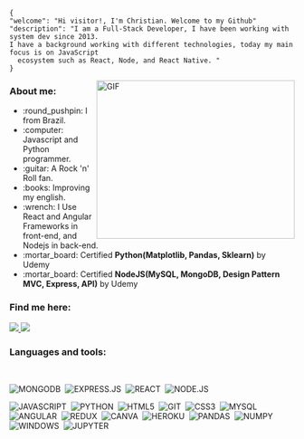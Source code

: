 ~~~~
{
"welcome": "Hi visitor!, I'm Christian. Welcome to my Github"
"description": "I am a Full-Stack Developer, I have been working with system dev since 2013.
I have a background working with different technologies, today my main focus is on JavaScript 
  ecosystem such as React, Node, and React Native. "
}
~~~~
<img align="right" alt="GIF" src="https://dotnettrickscloud.blob.core.windows.net/uploads/CourseImages/becomeamernstackdeveloper-mobile.png" width="350" height="280" />

### About me:
  
  <ul>
    <li> :round_pushpin: I from Brazil.</li>
    <li> :computer: Javascript and Python programmer.</li>
    <li> :guitar: A Rock 'n' Roll fan.</li>
    <li> :books: Improving my english.</li>
    <li> :wrench: I Use React and Angular Frameworks in front-end, and Nodejs in back-end.</li>
    <li> :mortar_board: Certified <b>Python(Matplotlib, Pandas, Sklearn)</b> by Udemy</li>
    <li> :mortar_board: Certified <b>NodeJS(MySQL, MongoDB, Design Pattern MVC, Express, API)</b> by Udemy</li>
  </ul>

### Find me here:

  <a href="https://www.linkedin.com/in/jos%C3%A9-lucas-freitas-8ba524150/" alt="Linkedin">
    <img src="https://img.shields.io/badge/LinkedIn-0077B5?style=for-the-badge&logo=linkedin&logoColor=white" />
  </a>
  
  <a href="https://www.instagram.com/jlucasgf/?hl=pt-br" alt="Instagram">
    <img src="https://img.shields.io/badge/Instagram-E4405F?style=for-the-badge&logo=instagram&logoColor=white"/>
  </a>

</br>

### Languages and tools:

</br>


![MONGODB](https://img.shields.io/badge/MongoDB-%234ea94b.svg?&style=for-the-badge&logo=mongodb&logoColor=white)&nbsp;
![EXPRESS.JS](https://img.shields.io/badge/express.js%20-%23404d59.svg?&style=for-the-badge)&nbsp;
![REACT](https://img.shields.io/badge/react%20-%2320232a.svg?&style=for-the-badge&logo=react&logoColor=%2361DAFB)&nbsp;
![NODE.JS](https://img.shields.io/badge/Node.js-43853D?style=for-the-badge&logo=node.js&logoColor=white)&nbsp;

![JAVASCRIPT](https://img.shields.io/badge/JavaScript-F7DF1E?style=for-the-badge&logo=javascript&logoColor=black)&nbsp;
![PYTHON](https://img.shields.io/badge/Python-3776AB?style=for-the-badge&logo=python&logoColor=white)&nbsp;
![HTML5](https://img.shields.io/badge/HTML5-E34F26?style=for-the-badge&logo=html5&logoColor=white)&nbsp;
![GIT](https://img.shields.io/badge/Git-F05032?style=for-the-badge&logo=git&logoColor=white)&nbsp;
![CSS3](https://img.shields.io/badge/CSS3-1572B6?style=for-the-badge&logo=css3&logoColor=white)&nbsp;
![MYSQL](https://img.shields.io/badge/MySQL-316192?style=for-the-badge&logo=mysql&logoColor=white)&nbsp;
![ANGULAR](https://img.shields.io/badge/Angular-DD0031?style=for-the-badge&logo=angular&logoColor=white)&nbsp;
![REDUX](https://img.shields.io/badge/redux%20-%23593d88.svg?&style=for-the-badge&logo=redux&logoColor=white)&nbsp;
![CANVA](https://img.shields.io/badge/Canva%20-%2300C4CC.svg?&style=for-the-badge&logo=Canva&logoColor=white)&nbsp;
![HEROKU](https://img.shields.io/badge/heroku%20-%23430098.svg?&style=for-the-badge&logo=heroku&logoColor=white)&nbsp;
![PANDAS](https://img.shields.io/badge/pandas%20-%23150458.svg?&style=for-the-badge&logo=pandas&logoColor=white)&nbsp;
![NUMPY](https://img.shields.io/badge/numpy%20-%23013243.svg?&style=for-the-badge&logo=numpy&logoColor=white)&nbsp;
![WINDOWS](https://img.shields.io/badge/Windows-0078D6?style=for-the-badge&logo=windows&logoColor=white)&nbsp;
![JUPYTER](https://img.shields.io/badge/Jupyter%20-%23F37626.svg?&style=for-the-badge&logo=Jupyter&logoColor=white)&nbsp;

</br>
